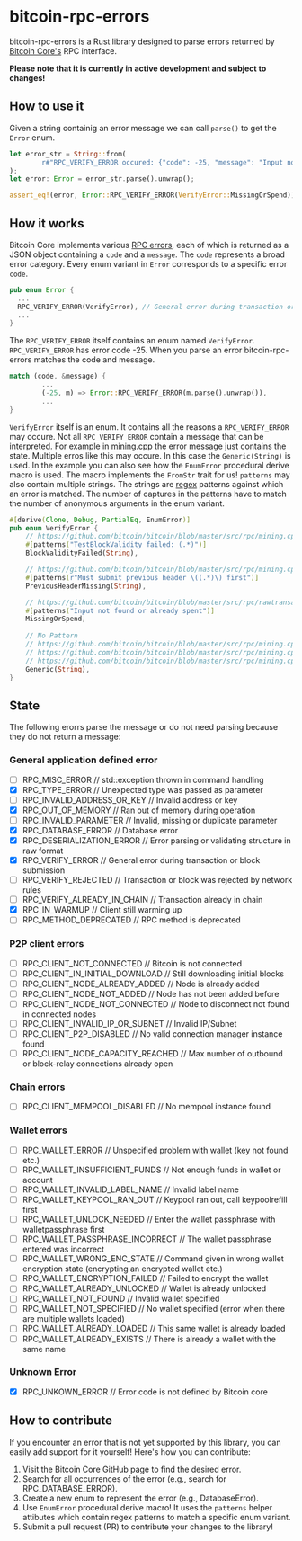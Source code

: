 # bitcoin-rpc-errors
bitcoin-rpc-errors is a Rust library designed to parse errors returned by [Bitcoin Core's](https://github.com/bitcoin/bitcoin) RPC interface. 

**Please note that it is currently in active development and subject to changes!**

## How to use it
Given a string containig an error message we can call `parse()` to get the `Error` enum.
```rust
let error_str = String::from(
        r#"RPC_VERIFY_ERROR occured: {"code": -25, "message": "Input not found or already spent"}"#
);
let error: Error = error_str.parse().unwrap();

assert_eq!(error, Error::RPC_VERIFY_ERROR(VerifyError::MissingOrSpend));
```

## How it works
Bitcoin Core implements various [RPC errors](https://github.com/bitcoin/bitcoin/blob/427853ab49f610e971b73ea4cc1d5366747e52b1/src/rpc/protocol.h#L23), 
each of which is returned as a JSON object containing a `code` and a `message`.
The `code` represents a broad error category. Every enum variant in `Error` corresponds to a specific error `code`.

```rust
pub enum Error {
  ...
  RPC_VERIFY_ERROR(VerifyError), // General error during transaction or block submission
  ...
}
```
The `RPC_VERIFY_ERROR` itself contains an enum named `VerifyError`. `RPC_VERIFY_ERROR` has error code -25. When you parse an error bitcoin-rpc-errors matches the code and message.
```rust
match (code, &message) {
        ...
        (-25, m) => Error::RPC_VERIFY_ERROR(m.parse().unwrap()),
        ...
}
```
`VerifyError` itself is an enum. It contains all the reasons a `RPC_VERIFY_ERROR` may occure.
Not all `RPC_VERIFY_ERROR` contain a message that can be interpreted.
For example in [mining.cpp](https://github.com/bitcoin/bitcoin/blob/427853ab49f610e971b73ea4cc1d5366747e52b1/src/rpc/mining.cpp#L525) the error message just contains the state.
Multiple erros like this may occure. In this case the `Generic(String)` is used. In the example you can also see how the `EnumError` procedural derive macro is used. 
The macro implements the `FromStr` trait for us! `patterns` may also contain multiple strings. 
The strings are [regex](https://docs.rs/regex/latest/regex/) patterns against which an error is matched. 
The number of captures in the patterns have to match the number of anonymous arguments in the enum variant.
```rust
#[derive(Clone, Debug, PartialEq, EnumError)]
pub enum VerifyError {
    // https://github.com/bitcoin/bitcoin/blob/master/src/rpc/mining.cpp#L379
    #[patterns("TestBlockValidity failed: (.*)")]
    BlockValidityFailed(String),

    // https://github.com/bitcoin/bitcoin/blob/master/src/rpc/mining.cpp#L1064
    #[patterns(r"Must submit previous header \((.*)\) first")]
    PreviousHeaderMissing(String),

    // https://github.com/bitcoin/bitcoin/blob/master/src/rpc/rawtransaction.cpp#L697
    #[patterns("Input not found or already spent")]
    MissingOrSpend,
    
    // No Pattern
    // https://github.com/bitcoin/bitcoin/blob/master/src/rpc/mining.cpp#L525
    // https://github.com/bitcoin/bitcoin/blob/master/src/rpc/mining.cpp#L1072
    // https://github.com/bitcoin/bitcoin/blob/master/src/rpc/mining.cpp#L1074
    Generic(String),
}
```

## State
The following erorrs parse the message or do not need parsing because they do not return a message:

### General application defined error
- [ ] RPC_MISC_ERROR			// std::exception thrown in command handling
- [x] RPC_TYPE_ERROR			// Unexpected type was passed as parameter
- [ ] RPC_INVALID_ADDRESS_OR_KEY	// Invalid address or key
- [x] RPC_OUT_OF_MEMORY			// Ran out of memory during operation
- [ ] RPC_INVALID_PARAMETER		// Invalid, missing or duplicate parameter
- [x] RPC_DATABASE_ERROR		// Database error
- [x] RPC_DESERIALIZATION_ERROR		// Error parsing or validating structure in raw format
- [x] RPC_VERIFY_ERROR			// General error during transaction or block submission
- [ ] RPC_VERIFY_REJECTED		// Transaction or block was rejected by network rules
- [ ] RPC_VERIFY_ALREADY_IN_CHAIN	// Transaction already in chain
- [x] RPC_IN_WARMUP			// Client still warming up
- [ ] RPC_METHOD_DEPRECATED		// RPC method is deprecated

### P2P client errors
- [ ] RPC_CLIENT_NOT_CONNECTED		// Bitcoin is not connected
- [ ] RPC_CLIENT_IN_INITIAL_DOWNLOAD	// Still downloading initial blocks
- [ ] RPC_CLIENT_NODE_ALREADY_ADDED    	// Node is already added
- [ ] RPC_CLIENT_NODE_NOT_ADDED        	// Node has not been added before
- [ ] RPC_CLIENT_NODE_NOT_CONNECTED    	// Node to disconnect not found in connected nodes
- [ ] RPC_CLIENT_INVALID_IP_OR_SUBNET  	// Invalid IP/Subnet
- [ ] RPC_CLIENT_P2P_DISABLED          	// No valid connection manager instance found
- [ ] RPC_CLIENT_NODE_CAPACITY_REACHED 	// Max number of outbound or block-relay connections already open

### Chain errors
- [ ] RPC_CLIENT_MEMPOOL_DISABLED	// No mempool instance found

### Wallet errors
- [ ] RPC_WALLET_ERROR			// Unspecified problem with wallet (key not found etc.)
- [ ] RPC_WALLET_INSUFFICIENT_FUNDS	// Not enough funds in wallet or account
- [ ] RPC_WALLET_INVALID_LABEL_NAME	// Invalid label name
- [ ] RPC_WALLET_KEYPOOL_RAN_OUT      	// Keypool ran out, call keypoolrefill first
- [ ] RPC_WALLET_UNLOCK_NEEDED        	// Enter the wallet passphrase with walletpassphrase first
- [ ] RPC_WALLET_PASSPHRASE_INCORRECT 	// The wallet passphrase entered was incorrect
- [ ] RPC_WALLET_WRONG_ENC_STATE      	// Command given in wrong wallet encryption state (encrypting an encrypted wallet etc.)
- [ ] RPC_WALLET_ENCRYPTION_FAILED    	// Failed to encrypt the wallet
- [ ] RPC_WALLET_ALREADY_UNLOCKED     	// Wallet is already unlocked
- [ ] RPC_WALLET_NOT_FOUND            	// Invalid wallet specified
- [ ] RPC_WALLET_NOT_SPECIFIED        	// No wallet specified (error when there are multiple wallets loaded)
- [ ] RPC_WALLET_ALREADY_LOADED       	// This same wallet is already loaded
- [ ] RPC_WALLET_ALREADY_EXISTS       	// There is already a wallet with the same name

### Unknown Error
- [x] RPC_UNKOWN_ERROR // Error code is not defined by Bitcoin core

## How to contribute
If you encounter an error that is not yet supported by this library, you can easily add support for it yourself! Here's how you can contribute:

1. Visit the Bitcoin Core GitHub page to find the desired error.
2. Search for all occurrences of the error (e.g., search for RPC_DATABASE_ERROR).
3. Create a new enum to represent the error (e.g., DatabaseError).
4. Use `EnumError` procedural derive macro! It uses the `patterns` helper attibutes which contain regex patterns to match a specific enum variant. 
6. Submit a pull request (PR) to contribute your changes to the library!
